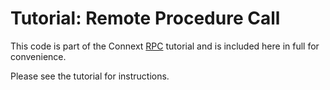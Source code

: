 # Tutorial: Remote Procedure Call

This code is part of the Connext [RPC](https://community.rti.com/static/documentation/developers/current/learn/rpc.html)
tutorial and is included here in full for convenience.

Please see the tutorial for instructions.
